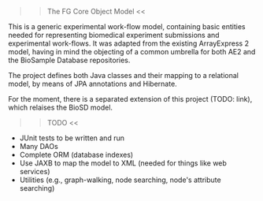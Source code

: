   >> The FG Core Object Model <<

This is a generic experimental work-flow model, containing basic entities needed for representing biomedical experiment
submissions and experimental work-flows. It was adapted from the existing ArrayExpress 2 model, having in mind the objecting 
of a common umbrella for both AE2 and the BioSample Database repositories.

The project defines both Java classes and their mapping to a relational model, by means of JPA annotations and Hibernate. 

For the moment, there is a separated extension of this project (TODO: link), which relaises the BioSD model.

>> TODO <<

* JUnit tests to be written and run
* Many DAOs
* Complete ORM (database indexes)
* Use JAXB to map the model to XML (needed for things like web services)
* Utilities (e.g., graph-walking, node searching, node's attribute searching)
 
